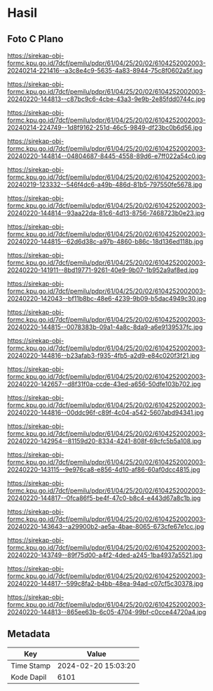 # Hasil

## Foto C Plano

https://sirekap-obj-formc.kpu.go.id/7dcf/pemilu/pdpr/61/04/25/20/02/6104252002003-20240214-221416--a3c8e4c9-5635-4a83-8944-75c8f0602a5f.jpg

https://sirekap-obj-formc.kpu.go.id/7dcf/pemilu/pdpr/61/04/25/20/02/6104252002003-20240220-144813--c87bc9c6-4cbe-43a3-9e9b-2e85fdd0744c.jpg

https://sirekap-obj-formc.kpu.go.id/7dcf/pemilu/pdpr/61/04/25/20/02/6104252002003-20240214-224749--1d8f9162-251d-46c5-9849-df23bc0b6d56.jpg

https://sirekap-obj-formc.kpu.go.id/7dcf/pemilu/pdpr/61/04/25/20/02/6104252002003-20240220-144814--04804687-8445-4558-89d6-e7ff022a54c0.jpg

https://sirekap-obj-formc.kpu.go.id/7dcf/pemilu/pdpr/61/04/25/20/02/6104252002003-20240219-123332--546f4dc6-a49b-486d-81b5-797550fe5678.jpg

https://sirekap-obj-formc.kpu.go.id/7dcf/pemilu/pdpr/61/04/25/20/02/6104252002003-20240220-144814--93aa22da-81c6-4d13-8756-7468723b0e23.jpg

https://sirekap-obj-formc.kpu.go.id/7dcf/pemilu/pdpr/61/04/25/20/02/6104252002003-20240220-144815--62d6d38c-a97b-4860-b86c-18d136ed118b.jpg

https://sirekap-obj-formc.kpu.go.id/7dcf/pemilu/pdpr/61/04/25/20/02/6104252002003-20240220-141911--8bd19771-9261-40e9-9b07-1b952a9af8ed.jpg

https://sirekap-obj-formc.kpu.go.id/7dcf/pemilu/pdpr/61/04/25/20/02/6104252002003-20240220-142043--bf11b8bc-48e6-4239-9b09-b5dac4949c30.jpg

https://sirekap-obj-formc.kpu.go.id/7dcf/pemilu/pdpr/61/04/25/20/02/6104252002003-20240220-144815--0078383b-09a1-4a8c-8da9-a6e9139537fc.jpg

https://sirekap-obj-formc.kpu.go.id/7dcf/pemilu/pdpr/61/04/25/20/02/6104252002003-20240220-144816--b23afab3-f935-4fb5-a2d9-e84c020f3f21.jpg

https://sirekap-obj-formc.kpu.go.id/7dcf/pemilu/pdpr/61/04/25/20/02/6104252002003-20240220-142657--d8f31f0a-ccde-43ed-a656-50dfe103b702.jpg

https://sirekap-obj-formc.kpu.go.id/7dcf/pemilu/pdpr/61/04/25/20/02/6104252002003-20240220-144816--00ddc96f-c89f-4c04-a542-5607abd94341.jpg

https://sirekap-obj-formc.kpu.go.id/7dcf/pemilu/pdpr/61/04/25/20/02/6104252002003-20240220-142954--81159d20-8334-4241-808f-69cfc5b5a108.jpg

https://sirekap-obj-formc.kpu.go.id/7dcf/pemilu/pdpr/61/04/25/20/02/6104252002003-20240220-143115--9e976ca8-e856-4d10-af86-60af0dcc4815.jpg

https://sirekap-obj-formc.kpu.go.id/7dcf/pemilu/pdpr/61/04/25/20/02/6104252002003-20240220-144817--0fca86f5-be4f-47c0-b8c4-e443d67a8c1b.jpg

https://sirekap-obj-formc.kpu.go.id/7dcf/pemilu/pdpr/61/04/25/20/02/6104252002003-20240220-143643--a29900b2-ae5a-4bae-8065-673cfe67e1cc.jpg

https://sirekap-obj-formc.kpu.go.id/7dcf/pemilu/pdpr/61/04/25/20/02/6104252002003-20240220-143749--89f75d00-a4f2-4ded-a245-1ba4937a5521.jpg

https://sirekap-obj-formc.kpu.go.id/7dcf/pemilu/pdpr/61/04/25/20/02/6104252002003-20240220-144817--599c8fa2-b4bb-48ea-94ad-c07cf5c30378.jpg

https://sirekap-obj-formc.kpu.go.id/7dcf/pemilu/pdpr/61/04/25/20/02/6104252002003-20240220-144813--865ee63b-6c05-4704-99bf-c0cce44720a4.jpg


## Metadata

| Key        | Value               |
| ---------- | ------------------- |
| Time Stamp | 2024-02-20 15:03:20 |
| Kode Dapil | 6101                |




